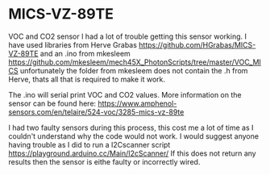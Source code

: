 # MICS-VZ-89TE
VOC and CO2 sensor
I had a lot of trouble getting this sensor working.
I have used libraries from Herve Grabas https://github.com/HGrabas/MICS-VZ-89TE and an .ino from mkesleem https://github.com/mkesleem/mech45X_PhotonScripts/tree/master/VOC_MICS
unfortunately the folder from mkesleem does not contain the .h from Herve, thats all that is required to make it work.

The .ino will serial print VOC and CO2 values.
More information on the sensor can be found here: https://www.amphenol-sensors.com/en/telaire/524-voc/3285-mics-vz-89te

I had two faulty sensors during this process, this cost me a lot of time as I couldn't understand why the code would not work.
I would suggest anyone having trouble as I did to run a I2Cscanner script https://playground.arduino.cc/Main/I2cScanner/
If this does not return any results then the sensor is eithe faulty or incorrectly wired.
